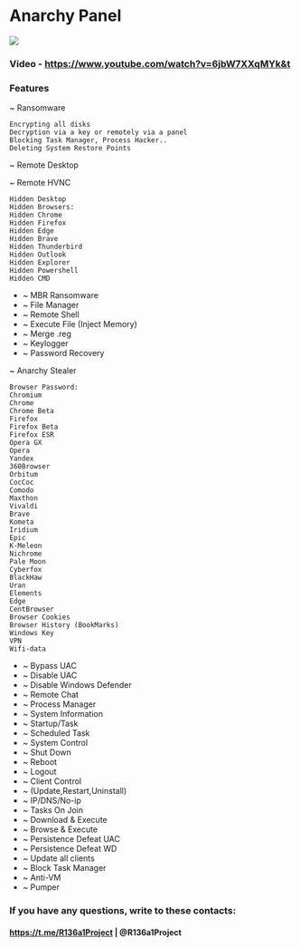 # Anarchy Panel
![](https://i.imgur.com/zoOFbNN.jpeg)
### Video - https://www.youtube.com/watch?v=6jbW7XXqMYk&t

### Features

~ Ransomware

    Encrypting all disks
    Decryption via a key or remotely via a panel
    Blocking Task Manager, Process Hacker..
    Deleting System Restore Points

~ Remote Desktop

~ Remote HVNC



    Hidden Desktop
    Hidden Browsers:
    Hidden Chrome
    Hidden Firefox
    Hidden Edge
    Hidden Brave
    Hidden Thunderbird
    Hidden Outlook
    Hidden Explorer
    Hidden Powershell
    Hidden CMD

* ~ MBR Ransomware
* ~ File Manager
* ~ Remote Shell
* ~ Execute File (Inject Memory)
* ~ Merge .reg
* ~ Keylogger
* ~ Password Recovery

~ Anarchy Stealer

    Browser Password:
    Chromium
    Chrome
    Chrome Beta
    Firefox
    Firefox Beta
    Firefox ESR
    Opera GX
    Opera
    Yandex
    360Browser
    Orbitum
    CocCoc
    Comodo
    Maxthon
    Vivaldi
    Brave
    Kometa
    Iridium
    Epic
    K-Meleon
    Nichrome
    Pale Moon
    Cyberfox
    BlackHaw
    Uran
    Elements
    Edge
    CentBrowser
    Browser Cookies
    Browser History (BookMarks)
    Windows Key
    VPN
    Wifi-data

* ~ Bypass UAC
* ~ Disable UAC
* ~ Disable Windows Defender
* ~ Remote Chat
* ~ Process Manager
* ~ System Information
* ~ Startup/Task
* ~ Scheduled Task
* ~ System Control
* ~ Shut Down
* ~ Reboot
* ~ Logout
* ~ Client Control
* ~ (Update,Restart,Uninstall)
* ~ IP/DNS/No-ip
* ~ Tasks On Join
* ~ Download & Execute
* ~ Browse & Execute
* ~ Persistence Defeat UAC
* ~ Persistence Defeat WD
* ~ Update all clients
* ~ Block Task Manager
* ~ Anti-VM
* ~ Pumper
### If you have any questions, write to these contacts:
#### https://t.me/R136a1Project | @R136a1Project

